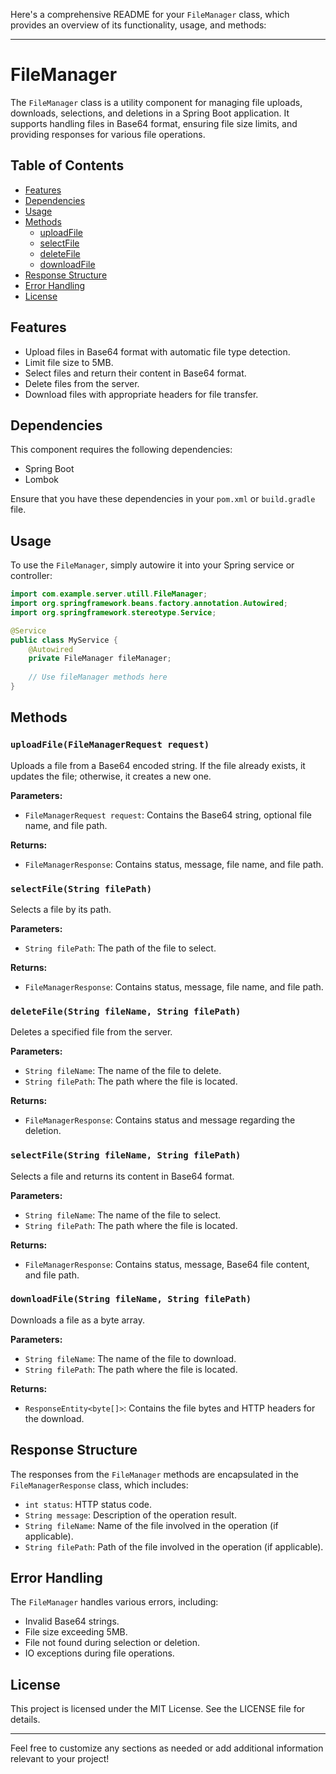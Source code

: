 Here's a comprehensive README for your `FileManager` class, which provides an overview of its functionality, usage, and methods:

---

# FileManager

The `FileManager` class is a utility component for managing file uploads, downloads, selections, and deletions in a Spring Boot application. It supports handling files in Base64 format, ensuring file size limits, and providing responses for various file operations.

## Table of Contents
- [Features](#features)
- [Dependencies](#dependencies)
- [Usage](#usage)
- [Methods](#methods)
  - [uploadFile](#uploadfile)
  - [selectFile](#selectfile)
  - [deleteFile](#deletefile)
  - [downloadFile](#downloadfile)
- [Response Structure](#response-structure)
- [Error Handling](#error-handling)
- [License](#license)

## Features
- Upload files in Base64 format with automatic file type detection.
- Limit file size to 5MB.
- Select files and return their content in Base64 format.
- Delete files from the server.
- Download files with appropriate headers for file transfer.

## Dependencies
This component requires the following dependencies:
- Spring Boot
- Lombok

Ensure that you have these dependencies in your `pom.xml` or `build.gradle` file.

## Usage
To use the `FileManager`, simply autowire it into your Spring service or controller:

```java
import com.example.server.utill.FileManager;
import org.springframework.beans.factory.annotation.Autowired;
import org.springframework.stereotype.Service;

@Service
public class MyService {
    @Autowired
    private FileManager fileManager;
    
    // Use fileManager methods here
}
```

## Methods

### `uploadFile(FileManagerRequest request)`
Uploads a file from a Base64 encoded string. If the file already exists, it updates the file; otherwise, it creates a new one.

**Parameters:**
- `FileManagerRequest request`: Contains the Base64 string, optional file name, and file path.

**Returns:**
- `FileManagerResponse`: Contains status, message, file name, and file path.

### `selectFile(String filePath)`
Selects a file by its path.

**Parameters:**
- `String filePath`: The path of the file to select.

**Returns:**
- `FileManagerResponse`: Contains status, message, file name, and file path.

### `deleteFile(String fileName, String filePath)`
Deletes a specified file from the server.

**Parameters:**
- `String fileName`: The name of the file to delete.
- `String filePath`: The path where the file is located.

**Returns:**
- `FileManagerResponse`: Contains status and message regarding the deletion.

### `selectFile(String fileName, String filePath)`
Selects a file and returns its content in Base64 format.

**Parameters:**
- `String fileName`: The name of the file to select.
- `String filePath`: The path where the file is located.

**Returns:**
- `FileManagerResponse`: Contains status, message, Base64 file content, and file path.

### `downloadFile(String fileName, String filePath)`
Downloads a file as a byte array.

**Parameters:**
- `String fileName`: The name of the file to download.
- `String filePath`: The path where the file is located.

**Returns:**
- `ResponseEntity<byte[]>`: Contains the file bytes and HTTP headers for the download.

## Response Structure
The responses from the `FileManager` methods are encapsulated in the `FileManagerResponse` class, which includes:
- `int status`: HTTP status code.
- `String message`: Description of the operation result.
- `String fileName`: Name of the file involved in the operation (if applicable).
- `String filePath`: Path of the file involved in the operation (if applicable).

## Error Handling
The `FileManager` handles various errors, including:
- Invalid Base64 strings.
- File size exceeding 5MB.
- File not found during selection or deletion.
- IO exceptions during file operations.

## License
This project is licensed under the MIT License. See the LICENSE file for details.

---

Feel free to customize any sections as needed or add additional information relevant to your project!